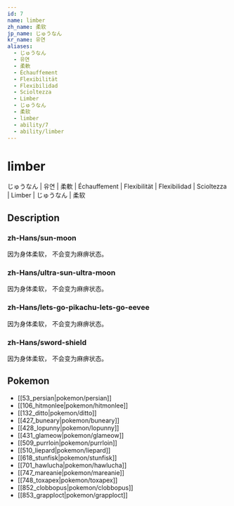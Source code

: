 ```yaml
---
id: 7
name: limber
zh_name: 柔软
jp_name: じゅうなん
kr_name: 유연
aliases:
  - じゅうなん
  - 유연
  - 柔軟
  - Échauffement
  - Flexibilität
  - Flexibilidad
  - Scioltezza
  - Limber
  - じゅうなん
  - 柔软
  - limber
  - ability/7
  - ability/limber
---
```

# limber

じゅうなん | 유연 | 柔軟 | Échauffement | Flexibilität | Flexibilidad | Scioltezza | Limber | じゅうなん | 柔软

## Description

### zh-Hans/sun-moon

因为身体柔软，
不会变为麻痹状态。

### zh-Hans/ultra-sun-ultra-moon

因为身体柔软，
不会变为麻痹状态。

### zh-Hans/lets-go-pikachu-lets-go-eevee

因为身体柔软，
不会变为麻痹状态。

### zh-Hans/sword-shield

因为身体柔软，
不会变为麻痹状态。

## Pokemon

- [[53_persian|pokemon/persian]]
- [[106_hitmonlee|pokemon/hitmonlee]]
- [[132_ditto|pokemon/ditto]]
- [[427_buneary|pokemon/buneary]]
- [[428_lopunny|pokemon/lopunny]]
- [[431_glameow|pokemon/glameow]]
- [[509_purrloin|pokemon/purrloin]]
- [[510_liepard|pokemon/liepard]]
- [[618_stunfisk|pokemon/stunfisk]]
- [[701_hawlucha|pokemon/hawlucha]]
- [[747_mareanie|pokemon/mareanie]]
- [[748_toxapex|pokemon/toxapex]]
- [[852_clobbopus|pokemon/clobbopus]]
- [[853_grapploct|pokemon/grapploct]]

